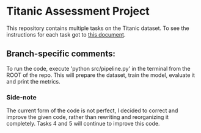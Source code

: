# Titanic Assessment Project

This repository contains multiple tasks on the Titanic dataset. To see the instructions for each task got to [this document](docs/TASKS.md).


## Branch-specific comments:
To run the code, execute 'python src/pipeline.py' in the terminal from the ROOT of the repo. This will prepare the dataset, train the model, evaluate it and print the metrics.

### Side-note
The current form of the code is not perfect, I decided to correct and improve the given code, rather than rewriting and reorganizing it completely. Tasks 4 and 5 will continue to improve this code.
